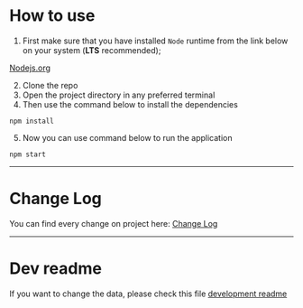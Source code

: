 # How to use

1. First make sure that you have installed `Node` runtime from the link below on your system (**LTS** recommended);

[Nodejs.org](https://nodejs.org/en/)

2. Clone the repo
3. Open the project directory in any preferred terminal
4. Then use the command below to install the dependencies

```shell
npm install
```

5. Now you can use command below to run the application

```shell
npm start
```

---

# Change Log
You can find every change on project here: [Change Log](./change-log.md)

---
# Dev readme
If you want to change the data, please check this file [development readme](./README-DEV.md)
